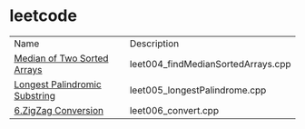 # leetcode
<table>
	<tr>
		<td>Name</td>
		<td>Description</td>
	</tr>
	<tr>
		<td><a href="https://leetcode.com/problems/median-of-two-sorted-arrays/description/">Median of Two Sorted Arrays</a></td>
		<td>leet004_findMedianSortedArrays.cpp</td>
	</tr>
    <tr>
		<td><a href="https://leetcode.com/problems/longest-palindromic-substring/description/">Longest Palindromic Substring</a></td>
		<td>leet005_longestPalindrome.cpp</td>
	</tr>
    <tr>
		<td><a href="https://leetcode.com/problems/zigzag-conversion/description/">6.ZigZag Conversion</a></td>
		<td>leet006_convert.cpp</td>
	</tr>
</table>
